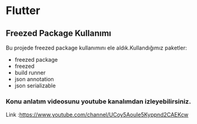 # Flutter
## Freezed Package Kullanımı





Bu projede freezed package kullanımını ele aldık.Kullandığımız paketler:

- freezed package
- freezed
- build runner
- json annotation
- json serializable

### Konu anlatım videosunu youtube kanalımdan izleyebilirsiniz.

Link :https://www.youtube.com/channel/UCoy5AouIe5Kyppnd2CAEKcw